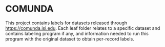 # COMUNDA

This project contains labels for datasets released through
<https://comunda.isi.edu>. Each leaf folder relates to a specific dataset
and contains labeling program if any, and information needed to
run this program with the original dataset to obtain per-record labels.
